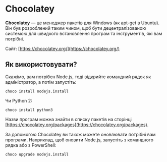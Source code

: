 # Chocolatey

**Chocolatey** — це менеджер пакетів для Windows (як apt-get в Ubuntu). Він був розроблений таким чином, щоб бути децентралізованою системою для швидкого встановлення програм та інструментів, які вам потрібні.

Сайт: [https://chocolatey.org/](https://chocolatey.org/)

## Як використовувати?

Скажімо, вам потрібен Node.js, тоді відкрийте командний рядок як адміністратор, а потім запустіть:

```
choco install nodejs.install
```

Чи Python 2:

```
choco install python3
```

Назви програм можна знайти в списку пакетів на сторінці [https://chocolatey.org/packages](https://chocolatey.org/packages).

За допомогою Chocolatey ви також можете оновлювати потрібні вам програми. Наприклад,  щоб оновити Node.js, запустіть з командного рядка або з PowerShell:

```
choco upgrade nodejs.install
```
